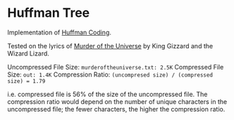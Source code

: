 # Huffman Tree

Implementation of [Huffman Coding](https://en.wikipedia.org/wiki/Huffman_coding). 

Tested on the lyrics of [Murder of the Universe](https://www.youtube.com/watch?v=4zUPTPlkqDg) by King Gizzard and the Wizard Lizard.

Uncompressed File Size: `murderoftheuniverse.txt: 2.5K`
Compressed File Size:   `out: 1.4K`
Compression Ratio: `(uncompresed size) / (compressed size) = 1.79`

i.e. compressed file is 56% of the size of the uncompressed file. The compression ratio would depend on the number of unique characters in the uncompressed file; the fewer characters, the higher the compression ratio.
